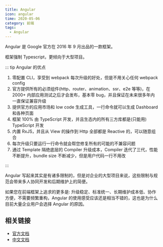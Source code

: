 ```yaml
---
title: Angular
icon: angular
time: 2020-05-06
category: 前端
tags:
  - Angular
---
```


Angular 是 Google 官方在 2016 年 9 月出品的一款框架。

框架强制 Typescript，更倾向于大型项目。

<!-- more -->

::: tip Angular 的优点

1. 零配置 CLI，享受到 webpack 每次升级的好处，但是不用关心任何 webpack config
1. 官方提供所有的必须组件(http、router、animation、ssr、e2e 等等)，在 2000+ 内部应用测试之后才会发布，基本零 bug，并且保证在未来很多年内一直保证兼容升级
1. 提供官方的应用市场和 low code 生成工具，一行命令就可以生成 Dashboard 和各种页面
1. 框架 100% 由 TypeScript 开发，并且生态内的所有三方库都是(只能用) TypeScript 开发
1. 内置 RxJS，并且从 View 的操作到 Http 全部都是 Reactive 的，可以随意组合
1. 每次升级只要运行一行命令就会帮您修复所有的可能的不兼容问题
1. 通过 Template 隔绝底层的 Compiler 升级成本，Compiler 迭代了三代，性能不断提升，bundle size 不断减少，但是用户代码一行不用改

:::

Angular 写起来其实是有诸多限制的，但是对企业的大型项目来说，这些限制与规范会带来多人协同开发和后期维护上的简便。

如果您在前端框架上追求的更多是: 升级稳定、标准统一、长期维护成本低、协作方便，不需要频繁重构，Angular 的使用感受应该还是相当不错的，这也是为什么目前大量企业用户会选择 Angular 的原因。

## 相关链接

- [官方文档](https://angular.io/docs)
- [中文文档](https://angular.cn/docs)
